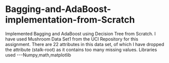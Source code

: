 # Bagging-and-AdaBoost-implementation-from-Scratch
Implemented Bagging and AdaBoost using Decision Tree from Scratch.
I have used Mushroom Data Set1 from the UCI Repository for this assignment. 
There are 22 attributes in this data set, of which I have dropped the attribute (stalk-root) as it contains too many missing values.
Libraries used ---Numpy,math,matplotlib 
